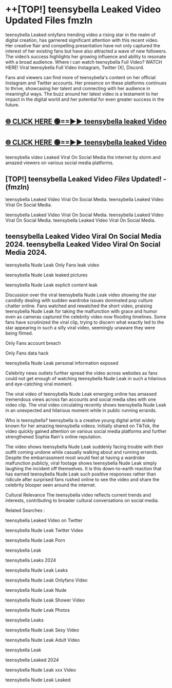 # ++[TOP!] teensybella Leaked Video Updated Files fmzln<br>

teensybella Leaked onlyfans trending video a rising star in the realm of digital creation, has garnered significant attention with this recent video. Her creative flair and compelling presentation have not only captured the interest of her existing fans but have also attracted a wave of new followers. The video’s success highlights her growing influence and ability to resonate with a broad audience.
Where i can watch teensybella Full Video? WATCH HERE! Viral teensybella Full Video Instagram, Twitter (X), Discord.


Fans and viewers can find more of teensybella's content on her official Instagram and Twitter accounts. Her presence on these platforms continues to thrive, showcasing her talent and connecting with her audience in meaningful ways. The buzz around her latest video is a testament to her impact in the digital world and her potential for even greater success in the future.


## [🌐 CLICK HERE 🟢==►► teensybella leaked Video ](https://xnudes.xyz/go)

## [🌐 CLICK HERE 🟢==►► teensybella leaked Video ](https://xnudes.xyz/go)



teensybella video Leaked Viral On Social Media the internet by storm and amazed viewers on various social media platforms.


## [TOP!] teensybella Leaked Video *Files* Updated! - (fmzln)

teensybella Leaked Video Viral On Social Media. teensybella Leaked Video Viral On Social Media.

teensybella Leaked Video Viral On Social Media. teensybella Leaked Video Viral On Social Media. teensybella Leaked Video Viral On Social Media.


## teensybella Leaked Video Viral On Social Media 2024. teensybella Leaked Video Viral On Social Media 2024.
teensybella Nude Leak Only Fans leak video

teensybella Nude Leak leaked pictures

teensybella Nude Leak explicit content leak

Discussion over the viral teensybella Nude Leak video showing the star candidly dealing with sudden wardrobe issues dominated pop culture chatter online. Fans watched and rewatched the short video, praising teensybella Nude Leak for taking the malfunction with grace and humor even as cameras captured the celebrity video now flooding timelines. Some fans have scrutinized the viral clip, trying to discern what exactly led to the star appearing in such a silly viral video, seemingly unaware they were being filmed.


Only Fans account breach

Only Fans data hack

teensybella Nude Leak personal information exposed

Celebrity news outlets further spread the video across websites as fans could not get enough of watching teensybella Nude Leak in such a hilarious and eye-catching viral moment.


The viral video of teensybella Nude Leak emerging online has amassed tremendous views across fan accounts and social media sites with one video clip. The viral video circulating recently shows teensybella Nude Leak in an unexpected and hilarious moment while in public running errands.


Who is teensybella? teensybella is a creative young digital artist widely known for her amazing teensybella videos. Initially shared on TikTok, the video quickly gained attention on various social media platforms and further strengthened Sophia Rain's online reputation.

The video shows teensybella Nude Leak suddenly facing trouble with their outfit coming undone while casually walking about and running errands. Despite the embarrassment most would feel at having a wardrobe malfunction publicly, viral footage shows teensybella Nude Leak simply laughing the incident off themselves. It is this down-to-earth reaction that has earned teensybella Nude Leak such positive responses rather than ridicule after surprised fans rushed online to see the video and share the celebrity blooper seen around the internet.

Cultural Relevance The teensybella video reflects current trends and interests, contributing to broader cultural conversations on social media.

Related Searches :

teensybella Leaked Video on Twitter

teensybella Nude Leak Twitter Video

teensybella Nude Leak Porn

teensybella Leak 

teensybella Leaks 2024

teensybella Nude Leak Leaks

teensybella Nude Leak Onlyfans Video

teensybella Nude Leak Nude

teensybella Nude Leak Shower Video

teensybella Nude Leak Photos

teensybella Leaks

teensybella Nude Leak Sexy Video

teensybella Nude Leak Adult Video

teensybella Leak

teensybella Leaked 2024

teensybella Nude Leak xxx Video

teensybella Nude Leak Leaked